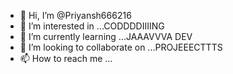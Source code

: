 - 👋 Hi, I’m @Priyansh666216
- 👀 I’m interested in ...CODDDDIIIING
- 🌱 I’m currently learning ...JAAAVVVA DEV
- 💞️ I’m looking to collaborate on ...PROJEEECTTTS
- 📫 How to reach me ...

<!---
Priyansh666216/Priyansh666216 is a ✨ special ✨ repository because its `README.md` (this file) appears on your GitHub profile.
You can click the Preview link to take a look at your changes.
--->
